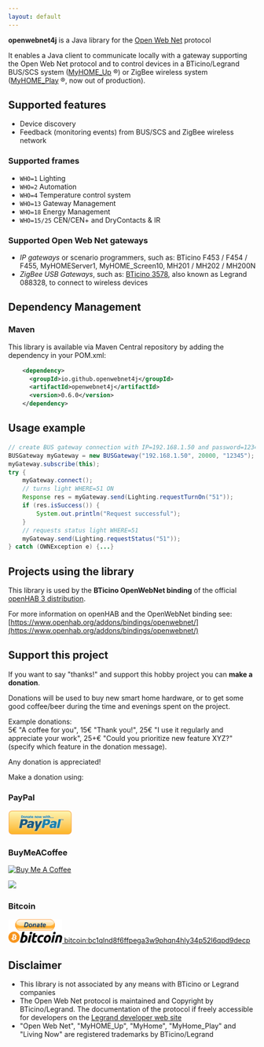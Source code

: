 ```yaml
---
layout: default
---
```


**openwebnet4j** is a Java library for the [Open Web Net](https://developer.legrand.com/documentation/open-web-net-for-myhome/) protocol

It enables a Java client to communicate locally with a gateway supporting the Open Web Net protocol and to control devices in a BTicino/Legrand  BUS/SCS system ([MyHOME_Up](https://www.bticino.com/products-catalogue/myhome_up-simple-home-automation-system/) &reg;) or ZigBee wireless system ([MyHOME_Play](http://www.homesystems-legrandgroup.com/BtHomeSystems/productDetail.action?lang=EN&productId=061) &reg;, now out of production).

## Supported features

* Device discovery
* Feedback (monitoring events) from BUS/SCS and ZigBee wireless network 

### Supported frames

* `WHO=1` Lighting
* `WHO=2` Automation
* `WHO=4` Temperature control system
* `WHO=13` Gateway Management
* `WHO=18` Energy Management
* `WHO=15/25` CEN/CEN+ and DryContacts & IR

### Supported Open Web Net gateways
- *IP gateways* or scenario programmers, such as: BTicino F453 / F454 / F455, MyHOMEServer1,  MyHOME_Screen10, MH201 / MH202 / MH200N 
- *ZigBee USB Gateways*, such as: [BTicino 3578](https://catalogo.bticino.it/BTI-3578-IT), also known as Legrand 088328, to connect to wireless devices


## Dependency Management

### Maven

This library is available via Maven Central repository by adding the dependency in your POM.xml:

```xml   
    <dependency>
      <groupId>io.github.openwebnet4j</groupId>
      <artifactId>openwebnet4j</artifactId>
      <version>0.6.0</version>
    </dependency>
```


## Usage example
```java
// create BUS gateway connection with IP=192.168.1.50 and password=12345
BUSGateway myGateway = new BUSGateway("192.168.1.50", 20000, "12345");
myGateway.subscribe(this);
try {
    myGateway.connect();
    // turns light WHERE=51 ON
    Response res = myGateway.send(Lighting.requestTurnOn("51"));
    if (res.isSuccess()) {
        System.out.println("Request successful");
    }
    // requests status light WHERE=51
    myGateway.send(Lighting.requestStatus("51"));
} catch (OWNException e) {...}
```


## Projects using the library
This library is used by the **BTicino OpenWebNet binding** of the official [openHAB 3 distribution](https://www.openhab.org/).

For more information on openHAB and the OpenWebNet binding see: [https://www.openhab.org/addons/bindings/openwebnet/](https://www.openhab.org/addons/bindings/openwebnet/)


## Support this project
If you want to say "thanks!" and support this hobby project you can **make a donation**.

Donations will be used to buy new smart home hardware, or to get some good coffee/beer during the time and evenings spent on the project. 

Example donations:<br>
5€ "A coffee for you", 15€ "Thank you!", 25€ "I use it regularly and appreciate your work", 25+€ "Could you prioritize new feature XYZ?" (specify which feature in the donation message).

Any donation is appreciated! 

Make a donation using:

### PayPal
[<img src="/img/pp_donate2.png" width="130">](https://www.paypal.com/donate/?cmd=_s-xclick&hosted_button_id=EJHGYJ7SLESNY)

### BuyMeACoffee
<a href="https://www.buymeacoffee.com/mvcode" target="_blank"><img src="https://cdn.buymeacoffee.com/buttons/v2/default-yellow.png" alt="Buy Me A Coffee" style="height: 60px !important;width: 217px !important;" ></a>

[<img src="https://cdn.buymeacoffee.com/buttons/v2/default-yellow.png" width="217">](https://www.buymeacoffee.com/mvcode)

### Bitcoin
[<img src="img/bitcoin-donate-black.png" alt="bitcoin donate" width="110"> bitcoin:bc1qlnd8f6ffpega3w9phqn4hly34p52l6qpd9decp](bitcoin:bc1qlnd8f6ffpega3w9phqn4hly34p52l6qpd9decp?label=openwebnet4j%20Donation)


## Disclaimer
- This library is not associated by any means with BTicino or Legrand companies
- The Open Web Net protocol is maintained and Copyright by BTicino/Legrand. The documentation of the protocol if freely accessible for developers on the [Legrand developer web site](https://developer.legrand.com/documentation/open-web-net-for-myhome/)
- "Open Web Net", "MyHOME_Up", "MyHome", "MyHome_Play" and "Living Now" are registered trademarks by BTicino/Legrand
